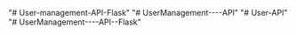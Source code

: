 "# User-management-API-Flask" 
"# UserManagement----API" 
"# User-API" 
"# UserManagement----API--Flask" 
